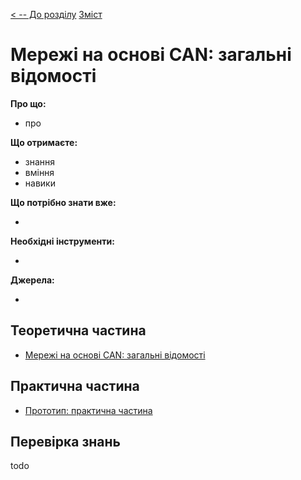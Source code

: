 [< -- До розділу](../README.md)         [Зміст](../../contents.md)

# Мережі на основі CAN: загальні відомості

**Про що:**

- про 

**Що отримаєте:**

- знання 
- вміння 
- навики 

**Що потрібно знати вже:**

- 

**Необхідні інструменти:**

- 

**Джерела:** 

- 

## Теоретична частина

- [Мережі на основі CAN: загальні відомості](teor.md)

## Практична частина

- [Прототип: практична частина](lab.md)

## Перевірка знань

todo